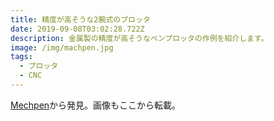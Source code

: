 ```yaml
---
title: 精度が高そうな2腕式のプロッタ
date: 2019-09-08T03:02:28.722Z
description: 金属製の精度が高そうなペンプロッタの作例を紹介します。
image: /img/machpen.jpg
tags:
  - プロッタ
  - CNC
---
```

[Mechpen](https://tinkerlog.com/2019/08/27/mechpen/)から発見。画像もここから転載。
